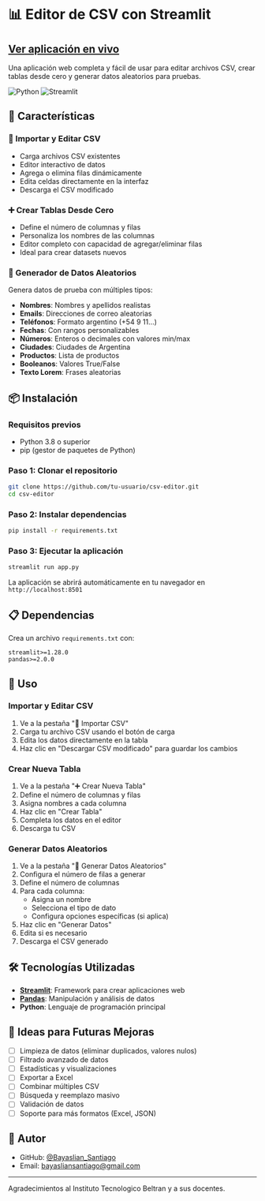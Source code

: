 # 📊 Editor de CSV con Streamlit

## [Ver aplicación en vivo](https://csv-editor.streamlit.app/)

Una aplicación web completa y fácil de usar para editar archivos CSV, crear tablas desde cero y generar datos aleatorios para pruebas.

![Python](https://img.shields.io/badge/python-3.8+-blue.svg)
![Streamlit](https://img.shields.io/badge/streamlit-1.28+-red.svg)

## 🚀 Características

### 📂 Importar y Editar CSV
- Carga archivos CSV existentes
- Editor interactivo de datos
- Agrega o elimina filas dinámicamente
- Edita celdas directamente en la interfaz
- Descarga el CSV modificado

### ➕ Crear Tablas Desde Cero
- Define el número de columnas y filas
- Personaliza los nombres de las columnas
- Editor completo con capacidad de agregar/eliminar filas
- Ideal para crear datasets nuevos

### 🎲 Generador de Datos Aleatorios
Genera datos de prueba con múltiples tipos:
- **Nombres**: Nombres y apellidos realistas
- **Emails**: Direcciones de correo aleatorias
- **Teléfonos**: Formato argentino (+54 9 11...)
- **Fechas**: Con rangos personalizables
- **Números**: Enteros o decimales con valores min/max
- **Ciudades**: Ciudades de Argentina
- **Productos**: Lista de productos
- **Booleanos**: Valores True/False
- **Texto Lorem**: Frases aleatorias

## 📦 Instalación

### Requisitos previos
- Python 3.8 o superior
- pip (gestor de paquetes de Python)

### Paso 1: Clonar el repositorio
```bash
git clone https://github.com/tu-usuario/csv-editor.git
cd csv-editor
```

### Paso 2: Instalar dependencias
```bash
pip install -r requirements.txt
```

### Paso 3: Ejecutar la aplicación
```bash
streamlit run app.py
```

La aplicación se abrirá automáticamente en tu navegador en `http://localhost:8501`

## 📋 Dependencias

Crea un archivo `requirements.txt` con:
```
streamlit>=1.28.0
pandas>=2.0.0
```

## 🎯 Uso

### Importar y Editar CSV
1. Ve a la pestaña "📂 Importar CSV"
2. Carga tu archivo CSV usando el botón de carga
3. Edita los datos directamente en la tabla
4. Haz clic en "Descargar CSV modificado" para guardar los cambios

### Crear Nueva Tabla
1. Ve a la pestaña "➕ Crear Nueva Tabla"
2. Define el número de columnas y filas
3. Asigna nombres a cada columna
4. Haz clic en "Crear Tabla"
5. Completa los datos en el editor
6. Descarga tu CSV

### Generar Datos Aleatorios
1. Ve a la pestaña "🎲 Generar Datos Aleatorios"
2. Configura el número de filas a generar
3. Define el número de columnas
4. Para cada columna:
   - Asigna un nombre
   - Selecciona el tipo de dato
   - Configura opciones específicas (si aplica)
5. Haz clic en "Generar Datos"
6. Edita si es necesario
7. Descarga el CSV generado

## 🛠️ Tecnologías Utilizadas

- **[Streamlit](https://streamlit.io/)**: Framework para crear aplicaciones web
- **[Pandas](https://pandas.pydata.org/)**: Manipulación y análisis de datos
- **Python**: Lenguaje de programación principal


## 📝 Ideas para Futuras Mejoras

- [ ] Limpieza de datos (eliminar duplicados, valores nulos)
- [ ] Filtrado avanzado de datos
- [ ] Estadísticas y visualizaciones
- [ ] Exportar a Excel
- [ ] Combinar múltiples CSV
- [ ] Búsqueda y reemplazo masivo
- [ ] Validación de datos
- [ ] Soporte para más formatos (Excel, JSON)

## 👤 Autor

- GitHub: [@Bayaslian_Santiago](https://github.com/BayaslianSantiago/)
- Email: bayasliansantiago@gmail.com
---

Agradecimientos al Instituto Tecnologico Beltran y a sus docentes.
